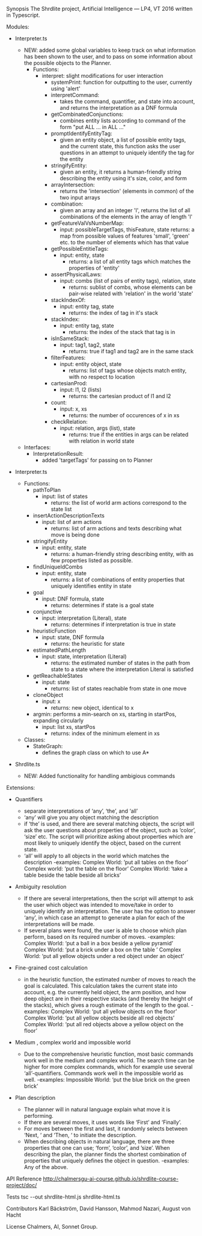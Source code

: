 Synopsis
The Shrdlite project, Artificial Intelligence — LP4, VT 2016  written in Typescript.

Modules:

- Interpreter.ts
  - NEW: added some global variables to keep track on what information has been shown
         to the user, and to pass on some information about the possible objects to
         the Planner.
	- Functions:
	  - interpret: slight modifications for user interaction
		- systemPrint: function for outputting to the user, currently using 'alert'
		- interpretCommand:
		  - takes the command, quantifier, and state into account, and
		    returns the interpretation as a DNF formula
		- getCombinatedConjunctions:
		  - combines entity lists according to command of the form "put ALL ... in ALL ..."
		- promptIdentifyEntityTag:
		  - given an entity object, a list of possible entity tags, and the current state,
			  this function asks the user questions in an attempt to uniquely identify the
				tag for the entity
		- stringifyEntity:
		  - given an entity, it returns a human-friendly string describing the entity using
			  it's size, color, and form
		- arrayIntersection:
		  - returns the 'intersection' (elements in common) of the two input arrays
		- combination:
		  - given an array and an integer 'l', returns the list of all combinations of the
			  elements in the array of length 'l'
		- getFeatureValVsNumberMap:
		  - input: possibleTargetTags, thisFeature, state
			  returns: a map from possible values of features 'small', 'green' etc. to the
				         number of elements which has that value
		- getPossibleEntitieTags:
		  - input: entity, state
			- returns: a list of all entity tags which matches the properties of 'entity'
		- assertPhysicalLaws:
		  - input: combs (list of pairs of entity tags), relation, state
			- returns: sublist of combs, whose elements can be pair-wise related with
			           'relation' in the world 'state'
		- stackIndexOf:
		  - input: entity tag, state
			- returns: the index of tag in it's stack
		- stackIndex:
		  - input: entity tag, state
			- returns: the index of the stack that tag is in
		- isInSameStack:
		  - input: tag1, tag2, state
			- returns: true if tag1 and tag2 are in the same stack
		- filterFeatures:
		  - input: entity object, state
			- returns: list of tags whose objects match entity, with no respect to location
		- cartesianProd:
		  - input: l1, l2 (lists)
			- returns: the cartesian product of l1 and l2
		- count:
		  - input: x, xs
			- returns: the number of occurences of x in xs
		- checkRelation:
		  - input: relation, args (list), state
			- returns: true if the entities in args can be related with relation in world state
  - Interfaces:
	  - InterpretationResult:
		  - added 'targetTags' for passing on to Planner

- Interpreter.ts
	- Functions:
	  - pathToPlan
		  - input: list of states
			- returns: the list of world arm actions correspond to the state list
	  - insertActionDescriptionTexts
		  - input: list of arm actions
			- returns: list of arm actions and texts describing what move is being done
	  - stringifyEntity
		  - input: entity, state
			- returns: a human-friendly string describing entity, with as few properties listed
			           as possible.
	  - findUniqueIdCombs
		  - input: entity, state
			- returns: a list of combinations of entity properties that uniquely identifies
			           entity in state
	  - goal
		  - input: DNF formula, state
			- returns: determines if state is a goal state
	  - conjunctive
		  - input: interpretation (Literal), state
			- returns: determines if interpretation is true in state
	  - heuristicFunction
		  - input: state, DNF formula
			- returns: the heuristic for state
	  - estimatedPathLength
		  - input: state, interpretation (Literal)
			- returns: the estimated number of states in the path from state to a state where
			           the interpretation Literal is satisfied
	  - getReachableStates
		  - input: state
			- returns: list of states reachable from state in one move
	  - cloneObject
		  - input: x
			- returns: new object, identical to x
	  - argmin: performs a min-search on xs, starting in startPos, expanding circularly
		  - input: list xs, startPos
			- returns: index of the minimum element in xs
  - Classes:
	  - StateGraph:
		  - defines the graph class on which to use A*

- Shrdlite.ts
	- NEW: Added functionality for handling ambigious commands

Extensions:

- Quantifiers
    - separate interpretations of ‘any’, ‘the’, and ‘all’
    - ‘any’ will give you any object matching the description
    - if ‘the’ is used, and there are several matching objects, the script will ask the
      user questions about properties of the object, such as ‘color’, ‘size’ etc.
      The script will prioritize asking about properties which are most likely to
      uniquely identify the object, based on the current state.
    - ‘all’ will apply to all objects in the world which matches the description
	-examples:
		Complex World:   ’put all tables on the floor’
		Complex world:    ‘put the table on the floor’
		Complex World:    ‘take a table beside the table beside all bricks’
  
- Ambiguity resolution
    - If there are several interpretations, then the script will attempt to ask the user
      which object was intended to move/take in order to uniquely identify an
      interpretation. The user has the option to answer ‘any’, in which case an
      attempt to generate a plan for each of the interpretations will be made.
    - If several plans were found, the user is able to choose which plan perform,
      based on its required number of moves.
	-examples:
		Complex World: ‘put a ball in a box beside a yellow pyramid’
		Complex World: ‘put a brick under a box on the table ’
		Complex World: ‘put all yellow objects under a red object under an object’

- Fine-grained cost calculation
    - in the heuristic function, the estimated number of moves to reach the goal
      is calculated. This calculation takes the current state into account, e.g. the
      currently held object, the arm position, and how deep object are in their
      respective stacks (and thereby the height of the stacks), which gives a
      rough estimate of the length to the goal.
	-examples:
		Complex World: ‘put all yellow objects on the floor’
		Complex World: ‘put all yellow objects beside all red objects’
		Complex World: ‘put all red objects above a yellow object on the floor’

- Medium , complex world and impossible world
    - Due to the comprehensive heuristic function, most basic commands work
      well in the medium and complex world. The search time can be higher for
      more complex commands, which for example use several ‘all’-quantifiers.
      Commands work well in the impossible world as well.
	-examples:
		Impossible World: ‘put the blue brick on the green brick’

- Plan description
    - The planner will in natural language explain what move it is performing.
    - If there are several moves, it uses words like ‘First’ and ‘Finally’.
    - For moves between the first and last, it randomly selects between ‘Next, ‘
      and ‘Then, ‘ to initiate the description.
    - When describing objects in natural language, there are three properties that
      one can use; ‘form’, ‘color’, and ’size’. When describing the plan, the
      planner finds the shortest combination of properties that uniquely defines the
      object in question.
	-examples:
		Any of the above.

API Reference
http://chalmersgu-ai-course.github.io/shrdlite-course-project/doc/

Tests
tsc --out shrdlite-html.js shrdlite-html.ts

Contributors
Karl Bäckström, David Hansson, Mahmod Nazari, August von Hacht

License
Chalmers, AI, Sonnet Group.
